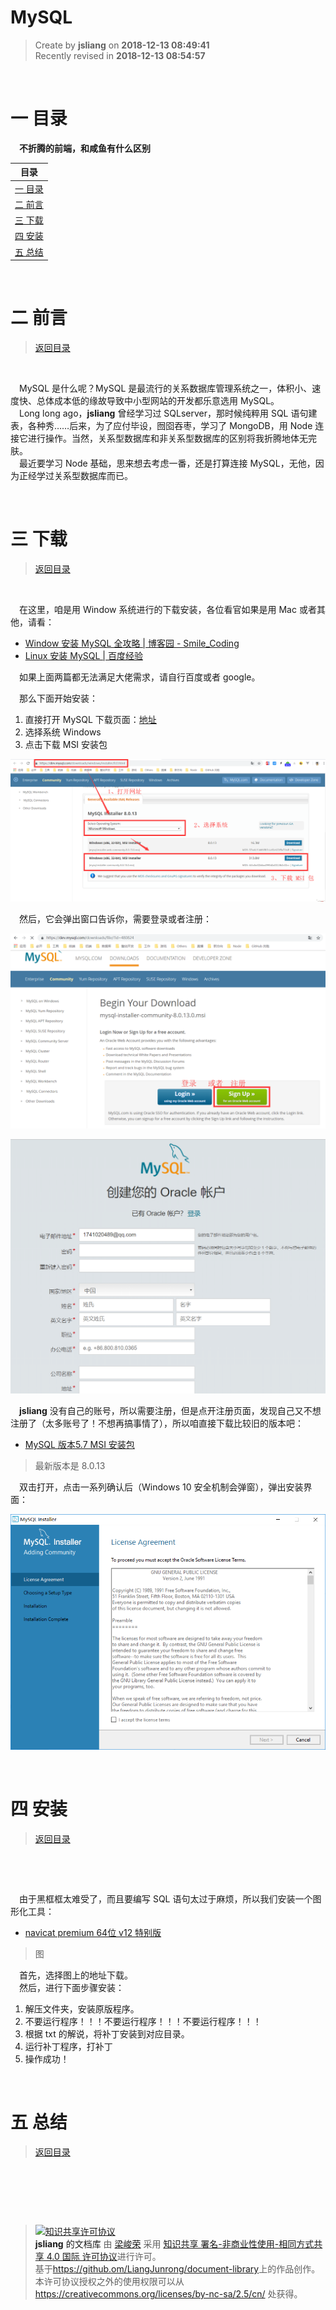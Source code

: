 MySQL
===

> Create by **jsliang** on **2018-12-13 08:49:41**  
> Recently revised in **2018-12-13 08:54:57**

<br>

# <a name="chapter-one" id="chapter-one">一 目录</a>

&emsp;**不折腾的前端，和咸鱼有什么区别**

| 目录 |                                                                             
| --- | 
| [一 目录](#chapter-one) | 
| <a name="catalog-chapter-two" id="catalog-chapter-two"></a>[二 前言](#chapter-two) |
| <a name="catalog-chapter-three" id="catalog-chapter-three"></a>[三 下载](#chapter-three) |
| <a name="catalog-chapter-four" id="catalog-chapter-four"></a>[四 安装](#chapter-four) |
| <a name="catalog-chapter-five" id="catalog-chapter-five"></a>[五 总结](#chapter-five) |

<br>

# <a name="chapter-two" id="chapter-two">二 前言</a>

> [返回目录](#chapter-one)

<br>

&emsp;MySQL 是什么呢？MySQL 是最流行的关系数据库管理系统之一，体积小、速度快、总体成本低的缘故导致中小型网站的开发都乐意选用 MySQL。  
&emsp;Long long ago，**jsliang** 曾经学习过 SQLserver，那时候纯粹用 SQL 语句建表，各种秀……后来，为了应付毕设，囫囵吞枣，学习了 MongoDB，用 Node 连接它进行操作。当然，关系型数据库和非关系型数据库的区别将我折腾地体无完肤。  
&emsp;最近要学习 Node 基础，思来想去考虑一番，还是打算连接 MySQL，无他，因为正经学过关系型数据库而已。  

<br>

# <a name="chapter-three" id="chapter-three">三 下载</a>

> [返回目录](#chapter-one)

<br>

&emsp;在这里，咱是用 Window 系统进行的下载安装，各位看官如果是用 Mac 或者其他，请看：

* [Window 安装 MySQL 全攻略 | 博客园 - Smile_Coding](https://www.cnblogs.com/ayyl/p/5978418.html)
* [Linux 安装 MySQL | 百度经验](https://jingyan.baidu.com/article/fec7a1e5f8d3201190b4e782.html)

&emsp;如果上面两篇都无法满足大佬需求，请自行百度或者 google。

&emsp;那么下面开始安装：

1. 直接打开 MySQL 下载页面：[地址](https://dev.mysql.com/downloads/mysql/)
2. 选择系统 Windows
3. 点击下载 MSI 安装包

![图](../../public-repertory/img/other-sql-MySQL-1.png)

&emsp;然后，它会弹出窗口告诉你，需要登录或者注册：

![图](../../public-repertory/img/other-sql-MySQL-2.png)

![图](../../public-repertory/img/other-sql-MySQL-3.png)

&emsp;**jsliang** 没有自己的账号，所以需要注册，但是点开注册页面，发现自己又不想注册了（太多账号了！不想再搞事情了），所以咱直接下载比较旧的版本吧：

* [MySQL 版本5.7 MSI 安装包](http://cdn.mysql.com//Downloads/MySQLInstaller/mysql-installer-community-5.7.16.0.msi)

> 最新版本是 8.0.13

&emsp;双击打开，点击一系列确认后（Windows 10 安全机制会弹窗），弹出安装界面：

![图](../../public-repertory/img/other-sql-MySQL-4.png)

<br>

# <a name="chapter-four" id="chapter-four">四 安装</a>

> [返回目录](#chapter-one)

<br>

&emsp;

&emsp;由于黑框框太难受了，而且要编写 SQL 语句太过于麻烦，所以我们安装一个图形化工具：

* [navicat premium 64位 v12 特别版](https://www.cr173.com/soft/126934.html)

> 图

&emsp;首先，选择图上的地址下载。  
&emsp;然后，进行下面步骤安装：

1. 解压文件夹，安装原版程序。
2. 不要运行程序！！！不要运行程序！！！不要运行程序！！！
3. 根据 txt 的解说，将补丁安装到对应目录。
4. 运行补丁程序，打补丁
5. 操作成功！

<br>

# <a name="chapter-five" id="chapter-five">五 总结</a>

> [返回目录](#chapter-one)

<br>

&emsp;

<br>

> <a rel="license" href="http://creativecommons.org/licenses/by-nc-sa/4.0/"><img alt="知识共享许可协议" style="border-width:0" src="https://i.creativecommons.org/l/by-nc-sa/4.0/88x31.png" /></a><br /><a xmlns:dct="http://purl.org/dc/terms/" property="dct:title">**jsliang** 的文档库</a> 由 <a xmlns:cc="http://creativecommons.org/ns#" href="https://github.com/LiangJunrong/document-library" property="cc:attributionName" rel="cc:attributionURL">梁峻荣</a> 采用 <a rel="license" href="http://creativecommons.org/licenses/by-nc-sa/4.0/">知识共享 署名-非商业性使用-相同方式共享 4.0 国际 许可协议</a>进行许可。<br />基于<a xmlns:dct="http://purl.org/dc/terms/" href="https://github.com/LiangJunrong/document-library" rel="dct:source">https://github.om/LiangJunrong/document-library</a>上的作品创作。<br />本许可协议授权之外的使用权限可以从 <a xmlns:cc="http://creativecommons.org/ns#" href="https://creativecommons.org/licenses/by-nc-sa/2.5/cn/" rel="cc:morePermissions">https://creativecommons.org/licenses/by-nc-sa/2.5/cn/</a> 处获得。